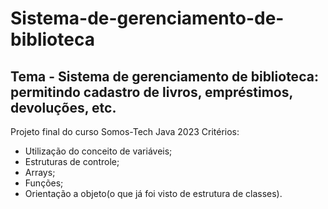 # **Sistema-de-gerenciamento-de-biblioteca**
## Tema - Sistema de gerenciamento de biblioteca: permitindo cadastro de livros, empréstimos, devoluções, etc.
Projeto final do curso Somos-Tech Java 2023
Critérios:
* Utilização do conceito de variáveis;
* Estruturas de controle;
* Arrays;
* Funções;
* Orientação a objeto(o que já foi visto de estrutura de classes).
